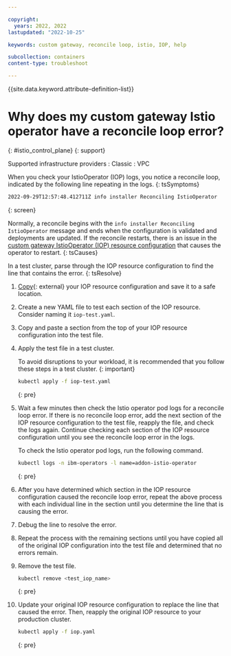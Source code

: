 ```yaml
---

copyright:
  years: 2022, 2022
lastupdated: "2022-10-25"

keywords: custom gateway, reconcile loop, istio, IOP, help

subcollection: containers
content-type: troubleshoot

---
```


{{site.data.keyword.attribute-definition-list}}

# Why does my custom gateway Istio operator have a reconcile loop error?
{: #istio_control_plane}
{: support}

Supported infrastructure providers
:   Classic
:   VPC


When you check your IstioOperator (IOP) logs, you notice a reconcile loop, indicated by the following line repeating in the logs.
{: tsSymptoms}

```sh
2022-09-29T12:57:48.412711Z info installer Reconciling IstioOperator
```
{: screen}

Normally, a reconcile begins with the `info installer Reconciling IstioOperator` message and ends when the configuration is validated and deployments are updated. If the reconcile restarts, there is an issue in the [custom gateway IstioOperator (IOP) resource configuration](/docs/containers?topic=containers-istio-custom-gateway#custom-ingress-gateway-public) that causes the operator to restart. 
{: tsCauses}

In a test cluster, parse through the IOP resource configuration to find the line that contains the error.
{: tsResolve}

1. [Copy](https://kubernetes.io/docs/reference/generated/kubectl/kubectl-commands#cp){: external} your IOP resource configuration and save it to a safe location.

2. Create a new YAML file to test each section of the IOP resource. Consider naming it `iop-test.yaml`. 

3. Copy and paste a section from the top of your IOP resource configuration into the test file. 

4. Apply the test file in a test cluster.

    To avoid disruptions to your workload, it is recommended that you follow these steps in a test cluster.
    {: important}

    ```sh
    kubectl apply -f iop-test.yaml
    ```
    {: pre}

5. Wait a few minutes then check the Istio operator pod logs for a reconcile loop error. If there is no reconcile loop error, add the next section of the IOP resource configuration to the test file, reapply the file, and check the logs again. Continue checking each section of the IOP resource configuration until you see the reconcile loop error in the logs.

    To check the Istio operator pod logs, run the following command.

    ```sh
    kubectl logs -n ibm-operators -l name=addon-istio-operator
    ```
    {: pre}

6. After you have determined which section in the IOP resource configuration caused the reconcile loop error, repeat the above process with each individual line in the section until you determine the line that is causing the error. 

7. Debug the line to resolve the error. 

8. Repeat the process with the remaining sections until you have copied all of the original IOP configuration into the test file and determined that no errors remain. 

9. Remove the test file.
    ```sh
    kubectl remove <test_iop_name>
    ```
    {: pre}

10. Update your original IOP resource configuration to replace the line that caused the error. Then, reapply the original IOP resource to your production cluster.
    ```sh
    kubectl apply -f iop.yaml
    ```
    {: pre}


